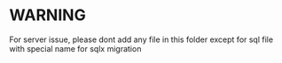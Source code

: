 # WARNING

For server issue, please dont add any file in this folder except for sql file with special name for sqlx migration

